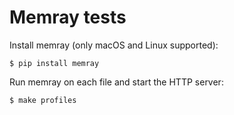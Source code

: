 # Memray tests

Install memray (only macOS and Linux supported):

```console
$ pip install memray
```

Run memray on each file and start the HTTP server:

```console
$ make profiles
```
